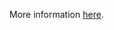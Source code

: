 More information [here](https://docs.prismacloud.io/en/enterprise-edition/policy-reference/google-cloud-policies/cloud-sql-policies/bc-gcp-sql-2).
